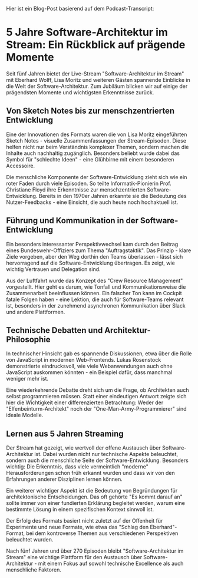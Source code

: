 Hier ist ein Blog-Post basierend auf dem Podcast-Transcript:

# 5 Jahre Software-Architektur im Stream: Ein Rückblick auf prägende Momente

Seit fünf Jahren bietet der Live-Stream "Software-Architektur im Stream" mit Eberhard Wolff, Lisa Moritz und weiteren Gästen spannende Einblicke in die Welt der Software-Architektur. Zum Jubiläum blicken wir auf einige der prägendsten Momente und wichtigsten Erkenntnisse zurück.

## Von Sketch Notes bis zur menschzentrierten Entwicklung

Eine der Innovationen des Formats waren die von Lisa Moritz eingeführten Sketch Notes - visuelle Zusammenfassungen der Stream-Episoden. Diese helfen nicht nur beim Verständnis komplexer Themen, sondern machen die Inhalte auch nachhaltig zugänglich. Besonders beliebt wurde dabei das Symbol für "schlechte Ideen" - eine Glühbirne mit einem besonderen Accessoire.

Die menschliche Komponente der Software-Entwicklung zieht sich wie ein roter Faden durch viele Episoden. So teilte Informatik-Pionierin Prof. Christiane Floyd ihre Erkenntnisse zur menschzentrierten Software-Entwicklung. Bereits in den 1970er Jahren erkannte sie die Bedeutung des Nutzer-Feedbacks - eine Einsicht, die auch heute noch hochaktuell ist.

## Führung und Kommunikation in der Software-Entwicklung

Ein besonders interessanter Perspektivwechsel kam durch den Beitrag eines Bundeswehr-Offiziers zum Thema "Auftragstaktik". Das Prinzip - klare Ziele vorgeben, aber den Weg dorthin den Teams überlassen - lässt sich hervorragend auf die Software-Entwicklung übertragen. Es zeigt, wie wichtig Vertrauen und Delegation sind.

Aus der Luftfahrt wurde das Konzept des "Crew Resource Management" vorgestellt. Hier geht es darum, wie Tonfall und Kommunikationsweise die Zusammenarbeit beeinflussen können. Ein falscher Ton kann im Cockpit fatale Folgen haben - eine Lektion, die auch für Software-Teams relevant ist, besonders in der zunehmend asynchronen Kommunikation über Slack und andere Plattformen.

## Technische Debatten und Architektur-Philosophie

In technischer Hinsicht gab es spannende Diskussionen, etwa über die Rolle von JavaScript in modernen Web-Frontends. Lukas Rosenstock demonstrierte eindrucksvoll, wie viele Webanwendungen auch ohne JavaScript auskommen könnten - ein Beispiel dafür, dass manchmal weniger mehr ist.

Eine wiederkehrende Debatte dreht sich um die Frage, ob Architekten auch selbst programmieren müssen. Statt einer eindeutigen Antwort zeigte sich hier die Wichtigkeit einer differenzierten Betrachtung: Weder der "Elfenbeinturm-Architekt" noch der "One-Man-Army-Programmierer" sind ideale Modelle.

## Lernen aus 5 Jahren Streaming

Der Stream hat gezeigt, wie wertvoll der offene Austausch über Software-Architektur ist. Dabei wurden nicht nur technische Aspekte beleuchtet, sondern auch die menschliche Seite der Software-Entwicklung. Besonders wichtig: Die Erkenntnis, dass viele vermeintlich "moderne" Herausforderungen schon früh erkannt wurden und dass wir von den Erfahrungen anderer Disziplinen lernen können.

Ein weiterer wichtiger Aspekt ist die Bedeutung von Begründungen für architektonische Entscheidungen. Das oft gehörte "Es kommt darauf an" sollte immer von einer fundierten Erklärung begleitet werden, warum eine bestimmte Lösung in einem spezifischen Kontext sinnvoll ist.

Der Erfolg des Formats basiert nicht zuletzt auf der Offenheit für Experimente und neue Formate, wie etwa das "Schlag den Eberhard"-Format, bei dem kontroverse Themen aus verschiedenen Perspektiven beleuchtet wurden.

Nach fünf Jahren und über 270 Episoden bleibt "Software-Architektur im Stream" eine wichtige Plattform für den Austausch über Software-Architektur - mit einem Fokus auf sowohl technische Excellence als auch menschliche Faktoren.